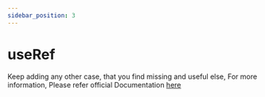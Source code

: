 ```yaml
---
sidebar_position: 3
---
```


# useRef

Keep adding any other case, that you find missing and useful
else,
For more information, Please refer official Documentation [here](https://react.dev/reference/react/useRef)